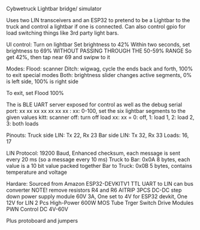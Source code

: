 Cybwetruck Lightbar bridge/ simulator

Uses two LIN transceivers and an ESP32 to pretend to be a Lightbar to the truck and control a lightbar if one is connected.
Can also control gpio for load switching things like 3rd party light bars.

UI control:
Turn on lightbar
Set brightness to 42%
Within two seconds, set brightness to 69% WITHOUT PASSING THROUGH THE 50-59% RANGE
So get 42%, then tap near 69 and swipw to it

Modes:
Flood: scanner
Ditch: wigwag, cycle the ends back and forth, 100% to exit special modes
Both: brightness slider changes active segments, 0% is left side, 100% is right side

To exit, set Flood 100%

The is BLE UART server exposed for control as well as the debug serial port:
xx xx xx xx xx xx xx : xx: 0-100, set the six lightbar segments to the given values
kitt: scanner
off: turn off
load xx: xx = 0: off, 1: load 1, 2: load 2, 3: both loads

Pinouts:
Truck side LIN: Tx 22, Rx 23 
Bar side LIN: Tx 32, Rx 33
Loads: 16, 17

LIN Protocol:
19200 Baud, Enhanced checksum, each message is sent every 20 ms (so a message every 10 ms)
Truck to Bar: 0x0A 8 bytes, each value is a 10 bit value packed together
Bar to Truck: 0x0B 5 bytes, contains temperature and voltage

Hardare:
Sourced from Amazon
ESP32-DEVKITV1
TTL UART to LIN can bus converter NOTE! remove resistors R4 and R6
AITRIP 3PCS DC-DC step down power supply module 60V 3A, One set to 4V for ESP32 devkit, One 12V for LIN
2 Pcs High-Power 600W MOS Tube Trger Switch Drive Modules PWN Control DC 4V-60V

Plus protoboard and jumpers
